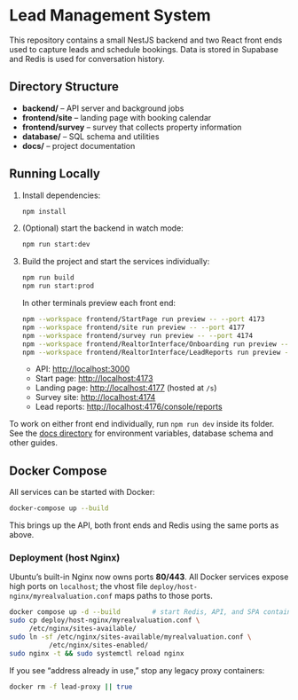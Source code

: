 # Lead Management System

This repository contains a small NestJS backend and two React front ends used to capture leads and schedule bookings. Data is stored in Supabase and Redis is used for conversation history.

## Directory Structure

- **backend/** – API server and background jobs
- **frontend/site** – landing page with booking calendar
- **frontend/survey** – survey that collects property information
- **database/** – SQL schema and utilities
- **docs/** – project documentation

## Running Locally

1. Install dependencies:
   ```bash
   npm install
   ```
2. (Optional) start the backend in watch mode:
   ```bash
   npm run start:dev
   ```
3. Build the project and start the services individually:
   ```bash
   npm run build
   npm run start:prod
   ```
   In other terminals preview each front end:
   ```bash
   npm --workspace frontend/StartPage run preview -- --port 4173
   npm --workspace frontend/site run preview -- --port 4177
   npm --workspace frontend/survey run preview -- --port 4174
   npm --workspace frontend/RealtorInterface/Onboarding run preview -- --port 4175
   npm --workspace frontend/RealtorInterface/LeadReports run preview -- --port 4176
   ```
   - API: <http://localhost:3000>
   - Start page: <http://localhost:4173>
   - Landing page: <http://localhost:4177> (hosted at `/s`)
   - Survey site: <http://localhost:4174>
    - Lead reports: <http://localhost:4176/console/reports>

To work on either front end individually, run `npm run dev` inside its folder. See the [docs directory](docs/README.md) for environment variables, database schema and other guides.

## Docker Compose

All services can be started with Docker:
```bash
docker-compose up --build
```
This brings up the API, both front ends and Redis using the same ports as above.

### Deployment (host Nginx)
Ubuntu’s built-in Nginx now owns ports **80/443**. All Docker services expose
high ports on `localhost`; the vhost file
`deploy/host-nginx/myrealvaluation.conf` maps paths to those ports.

```bash
docker compose up -d --build        # start Redis, API, and SPA containers
sudo cp deploy/host-nginx/myrealvaluation.conf \
     /etc/nginx/sites-available/
sudo ln -sf /etc/nginx/sites-available/myrealvaluation.conf \
          /etc/nginx/sites-enabled/
sudo nginx -t && sudo systemctl reload nginx
```

If you see “address already in use,” stop any legacy proxy containers:

```bash
docker rm -f lead-proxy || true
```

